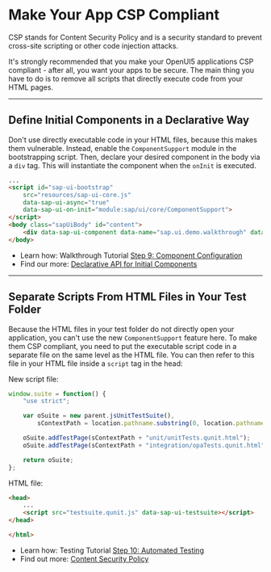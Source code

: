 <!-- loio1f81a093a9f3433983dcb2ebe11cd4cd -->

# Make Your App CSP Compliant

CSP stands for Content Security Policy and is a security standard to prevent cross-site scripting or other code injection attacks.

It's strongly recommended that you make your OpenUI5 applications CSP compliant - after all, you want your apps to be secure. The main thing you have to do is to remove all scripts that directly execute code from your HTML pages.

***

<a name="loio1f81a093a9f3433983dcb2ebe11cd4cd__section_wkh_b2v_zfb"/>

## Define Initial Components in a Declarative Way

Don't use directly executable code in your HTML files, because this makes them vulnerable. Instead, enable the `ComponentSupport` module in the bootstrapping script. Then, declare your desired component in the body via a `div` tag. This will instantiate the component when the `onInit` is executed.

```html
...
<script id="sap-ui-bootstrap"
	src="resources/sap-ui-core.js"
	data-sap-ui-async="true"
	data-sap-ui-on-init="module:sap/ui/core/ComponentSupport">
</script>
<body class="sapUiBody" id="content">
	<div data-sap-ui-component data-name="sap.ui.demo.walkthrough" data-id="container" data-settings='{"id" : "walkthrough"}'></div>
</body>
```

-   Learn how: Walkthrough Tutorial [Step 9: Component Configuration](step-9-component-configuration-4cfa608.md)
-   Find our more: [Declarative API for Initial Components](../04_Essentials/declarative-api-for-initial-components-82a0fce.md)

***

<a name="loio1f81a093a9f3433983dcb2ebe11cd4cd__section_kgn_521_1gb"/>

## Separate Scripts From HTML Files in Your Test Folder

Because the HTML files in your test folder do not directly open your application, you can't use the new `ComponentSupport` feature here. To make them CSP compliant, you need to put the executable script code in a separate file on the same level as the HTML file. You can then refer to this file in your HTML file inside a `script` tag in the head:

New script file:

```js
window.suite = function() {
	"use strict";

	var oSuite = new parent.jsUnitTestSuite(),
		sContextPath = location.pathname.substring(0, location.pathname.lastIndexOf("/") + 1);

	oSuite.addTestPage(sContextPath + "unit/unitTests.qunit.html");
	oSuite.addTestPage(sContextPath + "integration/opaTests.qunit.html");

	return oSuite;
};

```

HTML file:

```html
<head>
	...
	<script src="testsuite.qunit.js" data-sap-ui-testsuite></script>
</head>

</html>

```

-   Learn how: Testing Tutorial [Step 10: Automated Testing](step-10-automated-testing-07c97a2.md)
-   Find out more: [Content Security Policy](../05_Developing_Apps/content-security-policy-fe1a6db.md)


